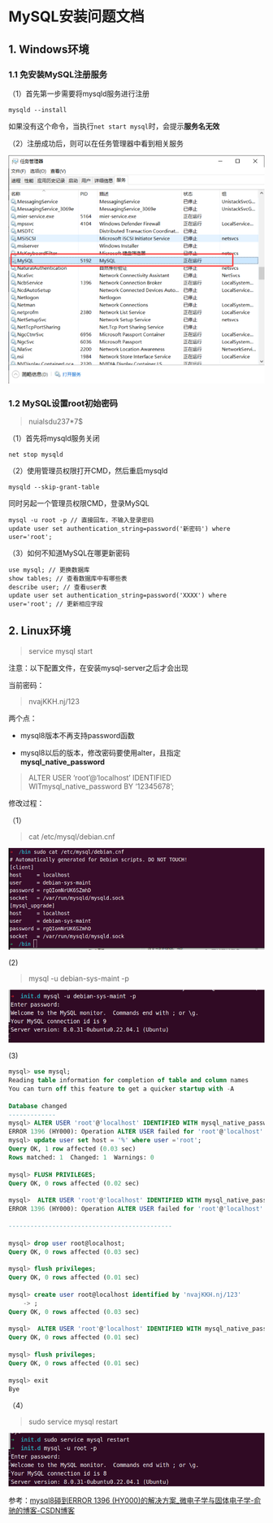 # MySQL安装问题文档

## 1. Windows环境

### 1.1 免安装MySQL注册服务

（1）首先第一步需要将mysqld服务进行注册

```shell
mysqld --install
```

如果没有这个命令，当执行`net start mysql`时，会提示**服务名无效** 

（2）注册成功后，则可以在任务管理器中看到相关服务

![](./assets/2022-08-01-19-15-13-image.png)

### 1.2 MySQL设置root初始密码

>  nuialsdu237*7$

（1）首先将mysqld服务关闭

```shell
net stop mysqld
```

（2）使用管理员权限打开CMD，然后重启mysqld

```shell
mysqld --skip-grant-table
```

同时另起一个管理员权限CMD，登录MySQL

```shell
mysql -u root -p // 直接回车，不输入登录密码
update user set authentication_string=password('新密码') where user='root';
```

（3）如何不知道MySQL在哪更新密码

```shell
use mysql; // 更换数据库
show tables; // 查看数据库中有哪些表
describe user; // 查看user表
update user set authentication_string=password('XXXX') where user='root'; // 更新相应字段
```

## 2. Linux环境

>  service mysql start

注意：以下配置文件，在安装mysql-server之后才会出现

当前密码： 

> nvajKKH.nj/123

两个点：

- mysql8版本不再支持password函数

- mysql8以后的版本，修改密码要使用alter，且指定**mysql_native_password**

> ALTER USER ‘root’@‘localhost’ IDENTIFIED WITmysql_native_password BY ‘12345678’;

修改过程：

（1）

> cat /etc/mysql/debian.cnf

![](../../操作/assets/2022-11-11-13-30-05-image.png)

(2)

> mysql -u debian-sys-maint -p

![](../../操作/assets/2022-11-11-13-31-23-image.png)

(3)

```sql
mysql> use mysql;
Reading table information for completion of table and column names
You can turn off this feature to get a quicker startup with -A

Database changed
-------------
mysql> ALTER USER 'root'@'localhost' IDENTIFIED WITH mysql_native_password BY 'nvajKKH.nj/123';
ERROR 1396 (HY000): Operation ALTER USER failed for 'root'@'localhost'
mysql> update user set host = '%' where user ='root';
Query OK, 1 row affected (0.03 sec)
Rows matched: 1  Changed: 1  Warnings: 0

mysql> FLUSH PRIVILEGES;
Query OK, 0 rows affected (0.02 sec)

mysql>  ALTER USER 'root'@'localhost' IDENTIFIED WITH mysql_native_password BY 'nvajKKH.nj/123';
ERROR 1396 (HY000): Operation ALTER USER failed for 'root'@'localhost'

---------------------------------------------

mysql> drop user root@localhost;
Query OK, 0 rows affected (0.03 sec)

mysql> flush privileges;
Query OK, 0 rows affected (0.01 sec)

mysql> create user root@localhost identified by 'nvajKKH.nj/123'
    -> ;
Query OK, 0 rows affected (0.03 sec)

mysql>  ALTER USER 'root'@'localhost' IDENTIFIED WITH mysql_native_password BY 'nvajKKH.nj/123';
Query OK, 0 rows affected (0.01 sec)

mysql> flush privileges;
Query OK, 0 rows affected (0.01 sec)

mysql> exit
Bye
```

（4）

> sudo service mysql restart

![](../../操作/assets/2022-11-11-13-34-17-image.png)

参考：[mysql8碰到ERROR 1396 (HY000)的解决方案_微电子学与固体电子学-俞驰的博客-CSDN博客](https://blog.csdn.net/appleyuchi/article/details/113255257)
